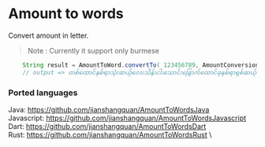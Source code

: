 # Amount to words

Convert amount in letter. 
> Note : Currently it support only burmese

```java
    String result = AmountToWord.convertTo( 123456789, AmountConversion.BURMESE);
    // output => တစ်ထောင်နှစ်ရာသုံးဆယ့်လေးသိန်းငါးသောင်းခြှောက်ထောင်ခုနှစ်ရာရှစ်ဆယ့်ကိုးကျပ်
```


### Ported languages
Java: https://github.com/jianshangquan/AmountToWordsJava \
Javascript: https://github.com/jianshangquan/AmountToWordsJavascript \
Dart: https://github.com/jianshangquan/AmountToWordsDart \
Rust: https://github.com/jianshangquan/AmountToWordsRust \



